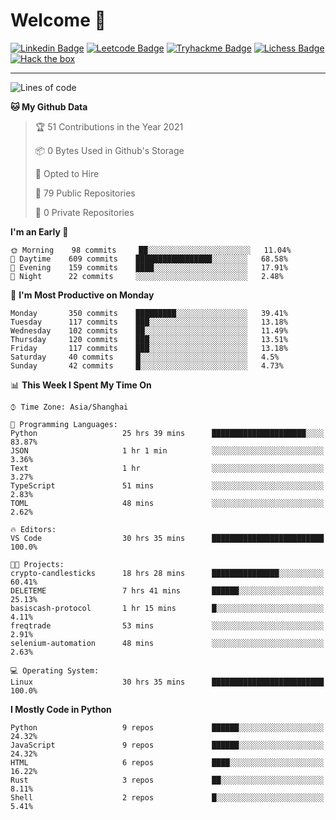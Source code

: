 # Welcome 👋

[![Linkedin Badge](https://img.shields.io/badge/-PedroTorres-blue?style=flat-square&logo=Linkedin&logoColor=white&link=https://www.linkedin.com/in/PedroTorres/)](https://www.linkedin.com/in/pedro-torres-cruz/)
[![Leetcode Badge](https://img.shields.io/badge/profile-leetcode-green)](https://leetcode.com/corfucinas/)
[![Tryhackme Badge](https://img.shields.io/badge/profile-tryhackme-blue)](https://tryhackme.com/p/Corfucinas/)
[![Lichess Badge](https://img.shields.io/badge/challenge_me-lichess-yellow)](https://lichess.org/@/Corfucinas)
[![Hack the box](https://img.shields.io/badge/hack_the_box-profile-red)](https://www.hackthebox.eu/profile/375826)

---

<!--START_SECTION:waka-->
![Lines of code](https://img.shields.io/badge/From%20Hello%20World%20I%27ve%20Written-1.4%20million%20lines%20of%20code-blue)

**🐱 My Github Data** 

> 🏆 51 Contributions in the Year 2021
 > 
> 📦 0 Bytes Used in Github's Storage 
 > 
> 💼 Opted to Hire
 > 
> 📜 79 Public Repositories 
 > 
> 🔑 0 Private Repositories  
 > 
**I'm an Early 🐤** 

```text
🌞 Morning    98 commits     ██░░░░░░░░░░░░░░░░░░░░░░░   11.04% 
🌆 Daytime    609 commits    █████████████████░░░░░░░░   68.58% 
🌃 Evening    159 commits    ████░░░░░░░░░░░░░░░░░░░░░   17.91% 
🌙 Night      22 commits     ░░░░░░░░░░░░░░░░░░░░░░░░░   2.48%

```
📅 **I'm Most Productive on Monday** 

```text
Monday       350 commits    █████████░░░░░░░░░░░░░░░░   39.41% 
Tuesday      117 commits    ███░░░░░░░░░░░░░░░░░░░░░░   13.18% 
Wednesday    102 commits    ██░░░░░░░░░░░░░░░░░░░░░░░   11.49% 
Thursday     120 commits    ███░░░░░░░░░░░░░░░░░░░░░░   13.51% 
Friday       117 commits    ███░░░░░░░░░░░░░░░░░░░░░░   13.18% 
Saturday     40 commits     █░░░░░░░░░░░░░░░░░░░░░░░░   4.5% 
Sunday       42 commits     █░░░░░░░░░░░░░░░░░░░░░░░░   4.73%

```


📊 **This Week I Spent My Time On** 

```text
⌚︎ Time Zone: Asia/Shanghai

💬 Programming Languages: 
Python                   25 hrs 39 mins      █████████████████████░░░░   83.87% 
JSON                     1 hr 1 min          ░░░░░░░░░░░░░░░░░░░░░░░░░   3.36% 
Text                     1 hr                ░░░░░░░░░░░░░░░░░░░░░░░░░   3.27% 
TypeScript               51 mins             ░░░░░░░░░░░░░░░░░░░░░░░░░   2.83% 
TOML                     48 mins             ░░░░░░░░░░░░░░░░░░░░░░░░░   2.62%

🔥 Editors: 
VS Code                  30 hrs 35 mins      █████████████████████████   100.0%

🐱‍💻 Projects: 
crypto-candlesticks      18 hrs 28 mins      ███████████████░░░░░░░░░░   60.41% 
DELETEME                 7 hrs 41 mins       ██████░░░░░░░░░░░░░░░░░░░   25.13% 
basiscash-protocol       1 hr 15 mins        █░░░░░░░░░░░░░░░░░░░░░░░░   4.11% 
freqtrade                53 mins             ░░░░░░░░░░░░░░░░░░░░░░░░░   2.91% 
selenium-automation      48 mins             ░░░░░░░░░░░░░░░░░░░░░░░░░   2.63%

💻 Operating System: 
Linux                    30 hrs 35 mins      █████████████████████████   100.0%

```

**I Mostly Code in Python** 

```text
Python                   9 repos             ██████░░░░░░░░░░░░░░░░░░░   24.32% 
JavaScript               9 repos             ██████░░░░░░░░░░░░░░░░░░░   24.32% 
HTML                     6 repos             ████░░░░░░░░░░░░░░░░░░░░░   16.22% 
Rust                     3 repos             ██░░░░░░░░░░░░░░░░░░░░░░░   8.11% 
Shell                    2 repos             █░░░░░░░░░░░░░░░░░░░░░░░░   5.41%

```



<!--END_SECTION:waka-->

